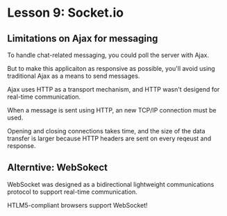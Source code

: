 # Lesson 9: Socket.io

## Limitations on Ajax for messaging

To handle chat-related messaging, you could poll the server with Ajax.

But to make this applicaiton as responsive as possible, you'll avoid using traditional Ajax as a means to send messages.

Ajax uses HTTP as a transport mechanism, and HTTP wasn't desigend for real-time communication.

When a message is sent using HTTP, an new TCP/IP connection must be used.

Opening and closing connections takes time, and the size of the data transfer is larger because HTTP headers are sent on every reqeust and response.

## Alterntive: WebSokect

WebSocket was designed as a bidirectional lightweight communications protocol to support real-time communication.

HTLM5-compliant browsers support WebSocket!
